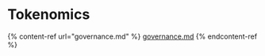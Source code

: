 # Tokenomics

{% content-ref url="governance.md" %}
[governance.md](governance.md)
{% endcontent-ref %}
